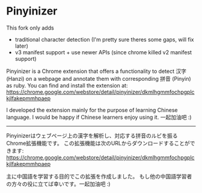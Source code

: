 # Pinyinizer

This fork only adds 
- traditional character detection (I'm pretty sure theres some gaps, will fix later) 
- v3 manifest support + use newer APIs (since chrome killed v2 manifest support)

Pinyinizer is a Chrome extension that offers a functionality to detect 汉字 (Hanzi) on a webpage and
annotate them with corresponding 拼音 (Pinyin) as ruby.
You can find and install the extension at:
https://chrome.google.com/webstore/detail/pinyinizer/dkmlhgmmfochpgplckjlfakepmmhpaep

I developed the extension mainly for the purpose of learning Chinese language.
I would be happy if Chinese learners enjoy using it. 一起加油吧 :)

<hr>

Pinyinizerはウェブページ上の漢字を解析し、対応する拼音のルビを振るChrome拡張機能です。
この拡張機能は次のURLからダウンロードすることができます:
https://chrome.google.com/webstore/detail/pinyinizer/dkmlhgmmfochpgplckjlfakepmmhpaep

主に中国語を学習する目的でこの拡張を作成しました。
もし他の中国語学習者の方々の役に立てば幸いです。一起加油吧 :)
